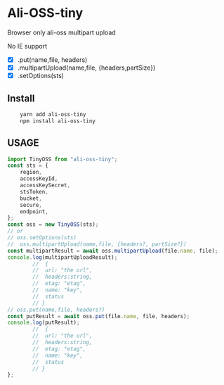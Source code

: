 # Ali-OSS-tiny

Browser only ali-oss multipart upload

No IE support

- [x] .put(name,file, headers)
- [x] .multipartUpload(name,file, {headers,partSize})
- [x] .setOptions(sts)

## Install

```bash
    yarn add ali-oss-tiny
    npm install ali-oss-tiny
```

## USAGE

```javascript
import TinyOSS from "ali-oss-tiny";
const sts = {
	region,
	accessKeyId,
	accessKeySecret,
	stsToken,
	bucket,
	secure,
	endpoint,
};
const oss = new TinyOSS(sts);
// or
// oss.setOptions(sts)
//  oss.multipartUpload(name,file, {headers?, partSize?})
const multipartResult = await oss.multipartUpload(file.name, file);
console.log(multipartUploadResult);
		//  {
		// 	url: "the url",
		// 	headers:string,
		// 	etag: "etag",
		// 	name: "key",
		// 	status
		// }
// oss.put(name,file, headers?)
const putResult = await oss.put(file.name, file, headers);
console.log(putResult);
		//  {
		// 	url: "the url",
		// 	headers:string,
		// 	etag: "etag",
		// 	name: "key",
		// 	status
		// }
};
```
